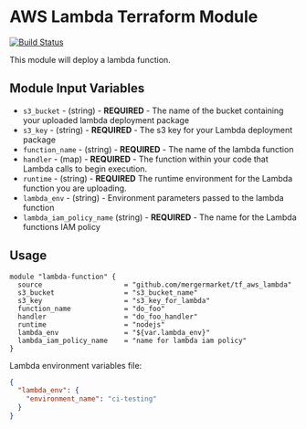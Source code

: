 # AWS Lambda Terraform Module

[![Build Status](https://travis-ci.org/mergermarket/tf_aws_lambda.svg?branch=master)](https://travis-ci.org/mergermarket/tf_aws_lambda)

This module will deploy a lambda function.

## Module Input Variables

- `s3_bucket` - (string) - **REQUIRED** - The name of the bucket containing your uploaded lambda deployment package
- `s3_key` - (string) - **REQUIRED** - The s3 key for your Lambda deployment package
- `function_name` - (string) - **REQUIRED** - The name of the lambda function
- `handler` - (map) - **REQUIRED** - The function within your code that Lambda calls to begin execution.
- `runtime` - (string) - **REQUIRED** The runtime environment for the Lambda function you are uploading.
- `lambda_env` - (string) - Environment parameters passed to the lambda function
- `lambda_iam_policy_name` (string) - **REQUIRED** - The name for the Lambda functions IAM policy

## Usage

```hcl
module "lambda-function" {
  source                    = "github.com/mergermarket/tf_aws_lambda"
  s3_bucket                 = "s3_bucket_name"
  s3_key                    = "s3_key_for_lambda"
  function_name             = "do_foo"
  handler                   = "do_foo_handler"
  runtime                   = "nodejs"
  lambda_env                = "${var.lambda_env}"
  lambda_iam_policy_name    = "name for lambda iam policy"
}
```
Lambda environment variables file:
```json
{
  "lambda_env": {
    "environment_name": "ci-testing"
  }
}
```
